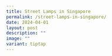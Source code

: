 ```yaml
---
title: Street Lamps in Singapore
permalink: /street-lamps-in-singapore/
date: 2024-04-01
layout: post
description: ""
image: ""
variant: tiptap
---
```


